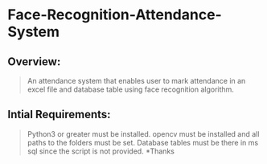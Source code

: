 # Face-Recognition-Attendance-System
## Overview:
> An attendance system that enables user to mark attendance in an excel file and database table using face recognition algorithm.
## Intial Requirements:
> Python3 or greater must be installed.
> opencv must be installed and all paths to the folders must be set.
> Database tables must be there in ms sql since the script is not provided.
*Thanks
